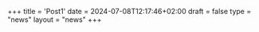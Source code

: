+++
title = 'Post1'
date = 2024-07-08T12:17:46+02:00
draft = false
type = "news"
layout = "news"
+++
